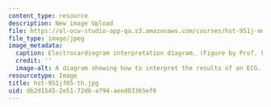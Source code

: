 ```yaml
---
content_type: resource
description: New image Upload
file: https://ol-ocw-studio-app-qa.s3.amazonaws.com/courses/hst-951j-medical-decision-support-fall-2005/db2d15452e5172d6a794aeed03365ef0_hst-951jf05-th.jpg
file_type: image/jpeg
image_metadata:
  caption: Electrocardiogram interpretation diagram. (Figure by Prof. Lucila Ohno-Machado.)
  credit: ''
  image-alt: A diagram showing how to interpret the results of an ECG.
resourcetype: Image
title: hst-951jf05-th.jpg
uid: db2d1545-2e51-72d6-a794-aeed03365ef0
---
```

